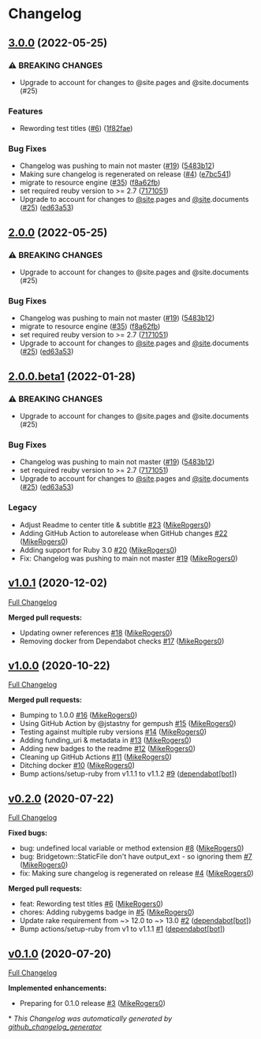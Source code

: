 # Changelog

## [3.0.0](https://github.com/bt-rb/bridgetown-minify-html/compare/v2.0.0...v3.0.0) (2022-05-25)


### ⚠ BREAKING CHANGES

* Upgrade to account for changes to @site.pages and @site.documents (#25)

### Features

* Rewording test titles ([#6](https://github.com/bt-rb/bridgetown-minify-html/issues/6)) ([1f82fae](https://github.com/bt-rb/bridgetown-minify-html/commit/1f82fae6e5376c3a527f1bd3df2598ae7865de0a))


### Bug Fixes

* Changelog was pushing to main not master ([#19](https://github.com/bt-rb/bridgetown-minify-html/issues/19)) ([5483b12](https://github.com/bt-rb/bridgetown-minify-html/commit/5483b1250b3c0035600ed8a3bab6d7512cc17a97))
* Making sure changelog is regenerated on release ([#4](https://github.com/bt-rb/bridgetown-minify-html/issues/4)) ([e7bc541](https://github.com/bt-rb/bridgetown-minify-html/commit/e7bc541785ea5d1c04cd0cbee8207343d6acdd62))
* migrate to resource engine ([#35](https://github.com/bt-rb/bridgetown-minify-html/issues/35)) ([f8a62fb](https://github.com/bt-rb/bridgetown-minify-html/commit/f8a62fbd740138069240014f73f4156452c7bbe2))
* set required reuby version to >= 2.7 ([7171051](https://github.com/bt-rb/bridgetown-minify-html/commit/717105125bad53f0b574044cdda81d2ffa96038d))
* Upgrade to account for changes to [@site](https://github.com/site).pages and [@site](https://github.com/site).documents ([#25](https://github.com/bt-rb/bridgetown-minify-html/issues/25)) ([ed63a53](https://github.com/bt-rb/bridgetown-minify-html/commit/ed63a53686abc0b15298d6d84f70cfeff67e9287))

## [2.0.0](https://github.com/bt-rb/bridgetown-minify-html/compare/v1.0.1...v2.0.0) (2022-05-25)


### ⚠ BREAKING CHANGES

* Upgrade to account for changes to @site.pages and @site.documents (#25)

### Bug Fixes

* Changelog was pushing to main not master ([#19](https://github.com/bt-rb/bridgetown-minify-html/issues/19)) ([5483b12](https://github.com/bt-rb/bridgetown-minify-html/commit/5483b1250b3c0035600ed8a3bab6d7512cc17a97))
* migrate to resource engine ([#35](https://github.com/bt-rb/bridgetown-minify-html/issues/35)) ([f8a62fb](https://github.com/bt-rb/bridgetown-minify-html/commit/f8a62fbd740138069240014f73f4156452c7bbe2))
* set required reuby version to >= 2.7 ([7171051](https://github.com/bt-rb/bridgetown-minify-html/commit/717105125bad53f0b574044cdda81d2ffa96038d))
* Upgrade to account for changes to [@site](https://github.com/site).pages and [@site](https://github.com/site).documents ([#25](https://github.com/bt-rb/bridgetown-minify-html/issues/25)) ([ed63a53](https://github.com/bt-rb/bridgetown-minify-html/commit/ed63a53686abc0b15298d6d84f70cfeff67e9287))

## [2.0.0.beta1](https://github.com/bt-rb/bridgetown-minify-html/compare/v1.0.1...v2.0.0.beta1) (2022-01-28)


### ⚠ BREAKING CHANGES

* Upgrade to account for changes to @site.pages and @site.documents (#25)

### Bug Fixes

* Changelog was pushing to main not master ([#19](https://github.com/bt-rb/bridgetown-minify-html/issues/19)) ([5483b12](https://github.com/bt-rb/bridgetown-minify-html/commit/5483b1250b3c0035600ed8a3bab6d7512cc17a97))
* set required reuby version to >= 2.7 ([7171051](https://github.com/bt-rb/bridgetown-minify-html/commit/717105125bad53f0b574044cdda81d2ffa96038d))
* Upgrade to account for changes to [@site](https://github.com/site).pages and [@site](https://github.com/site).documents ([#25](https://github.com/bt-rb/bridgetown-minify-html/issues/25)) ([ed63a53](https://github.com/bt-rb/bridgetown-minify-html/commit/ed63a53686abc0b15298d6d84f70cfeff67e9287))

### Legacy

- Adjust Readme to center title & subtitle [\#23](https://github.com/bt-rb/bridgetown-minify-html/pull/23) ([MikeRogers0](https://github.com/MikeRogers0))
- Adding GitHub Action to autorelease when GitHub changes [\#22](https://github.com/bt-rb/bridgetown-minify-html/pull/22) ([MikeRogers0](https://github.com/MikeRogers0))
- Adding support for Ruby 3.0 [\#20](https://github.com/bt-rb/bridgetown-minify-html/pull/20) ([MikeRogers0](https://github.com/MikeRogers0))
- Fix: Changelog was pushing to main not master [\#19](https://github.com/bt-rb/bridgetown-minify-html/pull/19) ([MikeRogers0](https://github.com/MikeRogers0))

## [v1.0.1](https://github.com/bt-rb/bridgetown-minify-html/tree/v1.0.1) (2020-12-02)

[Full Changelog](https://github.com/bt-rb/bridgetown-minify-html/compare/v1.0.0...v1.0.1)

**Merged pull requests:**

- Updating owner references [\#18](https://github.com/bt-rb/bridgetown-minify-html/pull/18) ([MikeRogers0](https://github.com/MikeRogers0))
- Removing docker from Dependabot checks [\#17](https://github.com/bt-rb/bridgetown-minify-html/pull/17) ([MikeRogers0](https://github.com/MikeRogers0))

## [v1.0.0](https://github.com/bt-rb/bridgetown-minify-html/tree/v1.0.0) (2020-10-22)

[Full Changelog](https://github.com/bt-rb/bridgetown-minify-html/compare/v0.2.0...v1.0.0)

**Merged pull requests:**

- Bumping to 1.0.0 [\#16](https://github.com/bt-rb/bridgetown-minify-html/pull/16) ([MikeRogers0](https://github.com/MikeRogers0))
- Using GitHub Action by @jstastny for gempush [\#15](https://github.com/bt-rb/bridgetown-minify-html/pull/15) ([MikeRogers0](https://github.com/MikeRogers0))
- Testing against multiple ruby versions [\#14](https://github.com/bt-rb/bridgetown-minify-html/pull/14) ([MikeRogers0](https://github.com/MikeRogers0))
- Adding funding\_uri & metadata in [\#13](https://github.com/bt-rb/bridgetown-minify-html/pull/13) ([MikeRogers0](https://github.com/MikeRogers0))
- Adding new badges to the readme [\#12](https://github.com/bt-rb/bridgetown-minify-html/pull/12) ([MikeRogers0](https://github.com/MikeRogers0))
- Cleaning up GitHub Actions [\#11](https://github.com/bt-rb/bridgetown-minify-html/pull/11) ([MikeRogers0](https://github.com/MikeRogers0))
- Ditching docker [\#10](https://github.com/bt-rb/bridgetown-minify-html/pull/10) ([MikeRogers0](https://github.com/MikeRogers0))
- Bump actions/setup-ruby from v1.1.1 to v1.1.2 [\#9](https://github.com/bt-rb/bridgetown-minify-html/pull/9) ([dependabot[bot]](https://github.com/apps/dependabot))

## [v0.2.0](https://github.com/bt-rb/bridgetown-minify-html/tree/v0.2.0) (2020-07-22)

[Full Changelog](https://github.com/bt-rb/bridgetown-minify-html/compare/v0.1.0...v0.2.0)

**Fixed bugs:**

- bug: undefined local variable or method extension [\#8](https://github.com/bt-rb/bridgetown-minify-html/pull/8) ([MikeRogers0](https://github.com/MikeRogers0))
- bug: Bridgetown::StaticFile don't have output\_ext - so ignoring them [\#7](https://github.com/bt-rb/bridgetown-minify-html/pull/7) ([MikeRogers0](https://github.com/MikeRogers0))
- fix: Making sure changelog is regenerated on release [\#4](https://github.com/bt-rb/bridgetown-minify-html/pull/4) ([MikeRogers0](https://github.com/MikeRogers0))

**Merged pull requests:**

- feat: Rewording test titles [\#6](https://github.com/bt-rb/bridgetown-minify-html/pull/6) ([MikeRogers0](https://github.com/MikeRogers0))
- chores: Adding rubygems badge in [\#5](https://github.com/bt-rb/bridgetown-minify-html/pull/5) ([MikeRogers0](https://github.com/MikeRogers0))
- Update rake requirement from ~\> 12.0 to ~\> 13.0 [\#2](https://github.com/bt-rb/bridgetown-minify-html/pull/2) ([dependabot[bot]](https://github.com/apps/dependabot))
- Bump actions/setup-ruby from v1 to v1.1.1 [\#1](https://github.com/bt-rb/bridgetown-minify-html/pull/1) ([dependabot[bot]](https://github.com/apps/dependabot))

## [v0.1.0](https://github.com/bt-rb/bridgetown-minify-html/tree/v0.1.0) (2020-07-20)

[Full Changelog](https://github.com/bt-rb/bridgetown-minify-html/compare/5ce9f22631f178ecf164501e7d28d6dee902ce9c...v0.1.0)

**Implemented enhancements:**

- Preparing for 0.1.0 release [\#3](https://github.com/bt-rb/bridgetown-minify-html/pull/3) ([MikeRogers0](https://github.com/MikeRogers0))



\* *This Changelog was automatically generated by [github_changelog_generator](https://github.com/github-changelog-generator/github-changelog-generator)*
